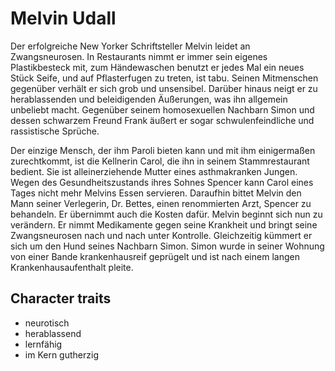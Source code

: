 # Melvin Udall

Der erfolgreiche New Yorker Schriftsteller Melvin leidet an Zwangsneurosen. In Restaurants nimmt er immer sein eigenes Plastikbesteck mit, zum Händewaschen benutzt er jedes Mal ein neues Stück Seife, und auf Pflasterfugen zu treten, ist tabu. Seinen Mitmenschen gegenüber verhält er sich grob und unsensibel. Darüber hinaus neigt er zu herablassenden und beleidigenden Äußerungen, was ihn allgemein unbeliebt macht. Gegenüber seinem homosexuellen Nachbarn Simon und dessen schwarzem Freund Frank äußert er sogar schwulenfeindliche und rassistische Sprüche.

Der einzige Mensch, der ihm Paroli bieten kann und mit ihm einigermaßen zurechtkommt, ist die Kellnerin Carol, die ihn in seinem Stammrestaurant bedient. Sie ist alleinerziehende Mutter eines asthmakranken Jungen. Wegen des Gesundheitszustands ihres Sohnes Spencer kann Carol eines Tages nicht mehr Melvins Essen servieren. Daraufhin bittet Melvin den Mann seiner Verlegerin, Dr. Bettes, einen renommierten Arzt, Spencer zu behandeln. Er übernimmt auch die Kosten dafür. Melvin beginnt sich nun zu verändern. Er nimmt Medikamente gegen seine Krankheit und bringt seine Zwangsneurosen nach und nach unter Kontrolle. Gleichzeitig kümmert er sich um den Hund seines Nachbarn Simon. Simon wurde in seiner Wohnung von einer Bande krankenhausreif geprügelt und ist nach einem langen Krankenhausaufenthalt pleite. 

## Character traits

* neurotisch
* herablassend
* lernfähig
* im Kern gutherzig 